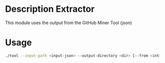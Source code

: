 # Description Extractor
This module uses the output from the GitHub Miner Tool (json)


# Usage

```bash
./tool --input-path <input-json> --output-directory <dir> [--from <int> --to<int> --single-line]
```
